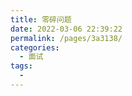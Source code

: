 ```yaml
---
title: 零碎问题
date: 2022-03-06 22:39:22
permalink: /pages/3a3138/
categories: 
  - 面试
tags: 
  - 
---
```

